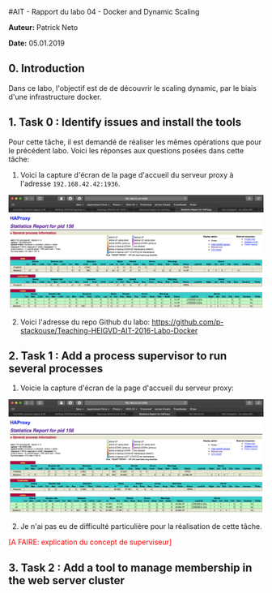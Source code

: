#AIT - Rapport du labo 04 - Docker and Dynamic Scaling 

__Auteur:__ Patrick Neto

__Date:__ 05.01.2019

## 0. Introduction

Dans ce labo, l'objectif est de de découvrir le scaling dynamic, par le biais d'une infrastructure docker.

## 1. Task 0 : Identify issues and install the tools

Pour cette tâche, il est demandé de réaliser les mêmes opérations que pour le précédent labo. Voici les réponses aux questions posées dans cette tâche:

1) Voici la capture d'écran de la page d'accueil du serveur proxy à l'adresse `192.168.42.42:1936`.

![image-20190105141748666](./assets/img/01.png)

2) Voici l'adresse du repo Github du labo: https://github.com/p-stackouse/Teaching-HEIGVD-AIT-2016-Labo-Docker

## 2. Task 1 : Add a process supervisor to run several processes

1) Voicie la capture d'écran de la page d'accueil du serveur proxy:

![image-20190105151654511](./assets/img/02.png)

2) Je n'ai pas eu de difficulté particulière pour la réalisation de cette tâche.

<p style="color:red">[A FAIRE: explication du concept de superviseur]</p>

## 3. Task 2 : Add a tool to manage membership in the web server cluster

